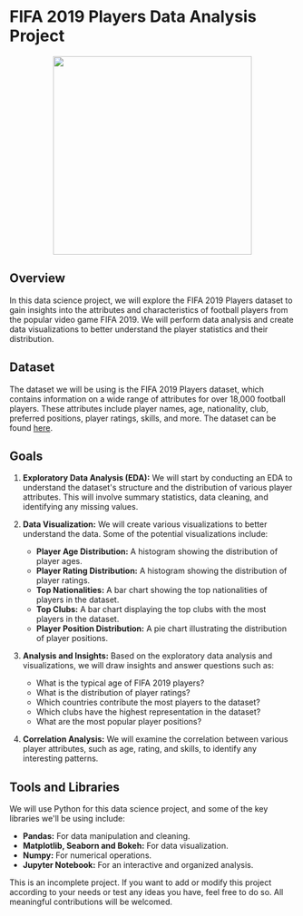 # FIFA 2019 Players Data Analysis Project

<center><img src="https://talksport.com/wp-content/uploads/sites/5/2019/04/GettyImages-1134535138.jpg", height=350></center>

## Overview

In this data science project, we will explore the FIFA 2019 Players dataset to gain insights into the attributes and characteristics of football players from the popular video game FIFA 2019. We will perform data analysis and create data visualizations to better understand the player statistics and their distribution.

## Dataset

The dataset we will be using is the FIFA 2019 Players dataset, which contains information on a wide range of attributes for over 18,000 football players. These attributes include player names, age, nationality, club, preferred positions, player ratings, skills, and more. The dataset can be found [here]("data/FIFA-2019.csv").

## Goals

1. **Exploratory Data Analysis (EDA):** We will start by conducting an EDA to understand the dataset's structure and the distribution of various player attributes. This will involve summary statistics, data cleaning, and identifying any missing values.

2. **Data Visualization:** We will create various visualizations to better understand the data. Some of the potential visualizations include:

   - **Player Age Distribution:** A histogram showing the distribution of player ages.
   - **Player Rating Distribution:** A histogram showing the distribution of player ratings.
   - **Top Nationalities:** A bar chart showing the top nationalities of players in the dataset.
   - **Top Clubs:** A bar chart displaying the top clubs with the most players in the dataset.
   - **Player Position Distribution:** A pie chart illustrating the distribution of player positions.

3. **Analysis and Insights:** Based on the exploratory data analysis and visualizations, we will draw insights and answer questions such as:
   
   - What is the typical age of FIFA 2019 players?
   - What is the distribution of player ratings?
   - Which countries contribute the most players to the dataset?
   - Which clubs have the highest representation in the dataset?
   - What are the most popular player positions?

4. **Correlation Analysis:** We will examine the correlation between various player attributes, such as age, rating, and skills, to identify any interesting patterns.

## Tools and Libraries

We will use Python for this data science project, and some of the key libraries we'll be using include:

- **Pandas:** For data manipulation and cleaning.
- **Matplotlib, Seaborn and Bokeh:** For data visualization.
- **Numpy:** For numerical operations.
- **Jupyter Notebook:** For an interactive and organized analysis.

This is an incomplete project. If you want to add or modify this project according to your needs or test any ideas you have, feel free to do so. All meaningful contributions will be welcomed.